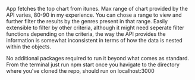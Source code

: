 App fetches the top chart from itunes. Max range of chart provided by the API varies, 80-90 in my experience. You can chose a range to view and further filter the results by the genres present in that range. Easily extensible to filter by other criteria, although it might need seperate filter functions depending on the criteria, the way the API provides the information is somewhat inconsistent in terms of how the data is nested within the objects.

No additional packages required to run it beyond what comes as standard. From the terminal just run npm start once you havigate to the directory where you've cloned the repo, should run on localhost:3000